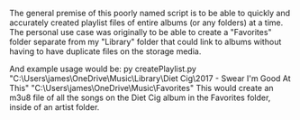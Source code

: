 The general premise of this poorly named script is to be able to quickly and accurately created playlist files of entire albums (or any folders) at a time. The personal use case was originally to be able to create a "Favorites" folder separate from my "Library" folder that could link to albums without having to have duplicate files on the storage media.

And example usage would be: 
    py createPlaylist.py "C:\Users\james\OneDrive\Music\Library\Diet Cig\2017 - Swear I'm Good At This" "C:\Users\james\OneDrive\Music\Favorites"
This would create an m3u8 file of all the songs on the Diet Cig album in the Favorites folder, inside of an artist folder.